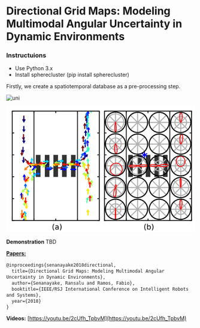 # Directional Grid Maps: Modeling Multimodal Angular Uncertainty in Dynamic Environments

### Instructuions
* Use Python 3.x
* Install spherecluster (pip install spherecluster)

Firstly, we create a spatiotemporal database as a pre-processing step.

![uni](/unimodal_sim1.png)

![multi](/multimodal_sim2.png)

**Demonstration**
TBD

**[Papers:](https://drive.google.com/file/d/1i-b6Lu0PwoCrEWtt3rFfjKPjlmit8cLk/view)**
```
@inproceedings{senanayake2018directional,
  title={Directional Grid Maps: Modeling Multimodal Angular Uncertainty in Dynamic Environments},
  author={Senanayake, Ransalu and Ramos, Fabio},
  booktitle={IEEE/RSJ International Conference on Intelligent Robots and Systems},
  year={2018}
}
```

**Videos:**
[https://youtu.be/2cUfh_TpbvM](https://youtu.be/2cUfh_TpbvM)
